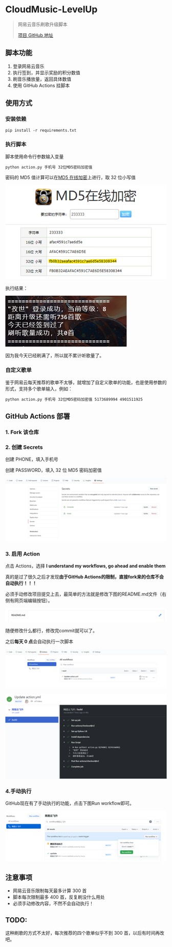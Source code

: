 # CloudMusic-LevelUp

> 网易云音乐刷歌升级脚本
>
> [项目 GitHub 地址](https://github.com/Secriy/CloudMusic-LevelUp)

## 脚本功能

1. 登录网易云音乐
2. 执行签到，并显示奖励的积分数值
3. 刷音乐播放量，返回具体数值
4. 使用 GitHub Actions 挂脚本

## 使用方式

### 安装依赖

```shell
pip install -r requirements.txt
```

### 执行脚本

脚本使用命令行参数输入变量

```shell
python action.py 手机号 32位MD5密码加密值
```

密码的 MD5 值计算可以在[MD5 在线加密](https://md5jiami.51240.com/)上进行，取 32 位小写值

![](README/image-20200829112617823.png)

执行结果：

![](README/image-20200830161354842.png)

因为我今天已经刷满了，所以就不累计听歌量了。

### 自定义歌单

鉴于网易云每天推荐的歌单不太够，就增加了自定义歌单的功能，也是使用参数的形式，支持多个歌单输入，例如：

```shell
python action.py 手机号 32位MD5密码加密值 5173689994 4901511925
```

## GitHub Actions 部署

### 1. Fork 该仓库

### 2. 创建 Secrets

创建 PHONE，填入手机号

创建 PASSWORD，填入 32 位 MD5 密码加密值

![](README/image-20200829120257532.png)

### 3. 启用 Action

点击 Actions，选择 **I understand my workflows, go ahead and enable them**

真的是过了很久之后才发现**由于GitHub Actions的限制，直接fork来的仓库不会自动执行！！！**

必须手动修改项目提交上去，最简单的方法就是修改下图的README.md文件（右侧有网页端编辑按钮）。

![image-20201022185210937](README/image-20201022185210937.png)

随便修改什么都行，修改完commit就可以了。

之后**每天 0 点**会自动执行一次脚本

![](README/image-20200829120815423.png)

![](README/image-20200829120847583.png)

### 4.手动执行

GitHub现在有了手动执行的功能，点击下图Run workflow即可。

![](README/image-20201022192517489.png)

## 注意事项

- 网易云音乐限制每天最多计算 300 首
- 脚本每次限制最多 400 首，反复刷没什么用处
- 必须手动修改内容，不然不会自动执行！

## TODO:

这种刷歌的方式不太好，每次推荐的四个歌单似乎不到 300 首，以后有时间再改吧。
